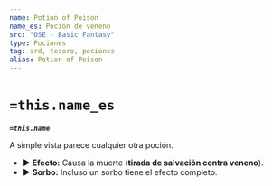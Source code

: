 ```yaml
---
name: Potion of Poison
name_es: Poción de veneno
src: "OSE - Basic Fantasy"
type: Pociones
tag: srd, tesoro, pociones
alias: Potion of Poison
---
```

# `=this.name_es` 

**_`=this.name`_**

A simple vista parece cualquier otra poción. 
- ▶ **Efecto:** Causa la muerte (**tirada de salvación contra veneno**). 
- ▶ **Sorbo:** Incluso un sorbo tiene el efecto completo.
